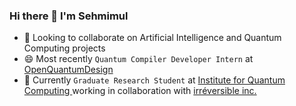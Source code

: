 ### Hi there 👋 I'm Sehmimul

- 🌱 Looking to collaborate on Artificial Intelligence and Quantum Computing projects
- 😄 Most recently `Quantum Compiler Developer Intern` at [OpenQuantumDesign](https://openquantumdesign.org/)
- 🔭 Currently `Graduate Research Student` at [Institute for Quantum Computing
](https://uwaterloo.ca/institute-for-quantum-computing/) working in collaboration with [irréversible inc.	
](https://www.irreversible.tech/)

<!--
**Sehmimul/Sehmimul** is a ✨ _special_ ✨ repository because its `README.md` (this file) appears on your GitHub profile.

Here are some ideas to get you started:

- 🔭 I’m currently working on ...
- 🌱 I’m currently learning ...
- 👯 I’m looking to collaborate on ...
- 🤔 I’m looking for help with ...
- 💬 Ask me about ...
- 📫 How to reach me: ...
- 😄 Pronouns: ...
- ⚡ Fun fact: ...
-->
